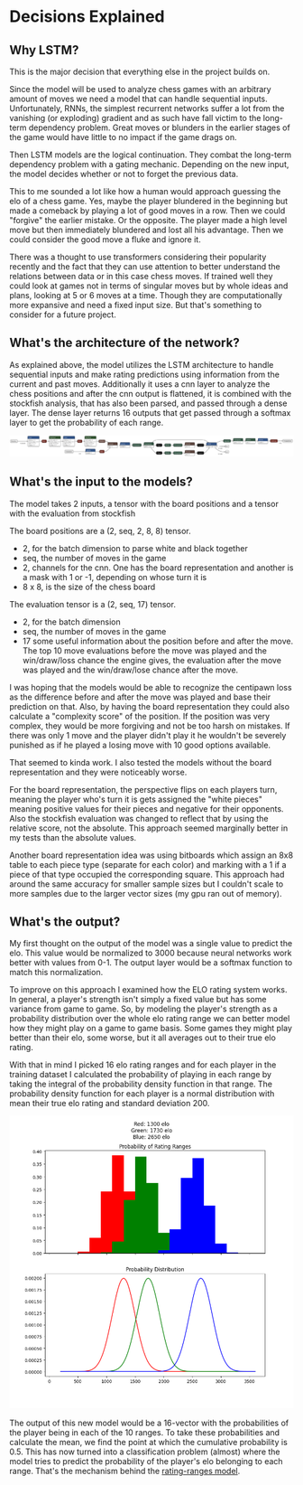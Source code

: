 # Decisions Explained

## Why LSTM?

This is the major decision that everything else in the project builds on.

Since the model will be used to analyze chess games with an arbitrary amount of moves we need a model that can handle sequential inputs. Unfortunately, RNNs, the simplest recurrent networks suffer a lot from the vanishing (or exploding) gradient and as such have fall victim to the long-term dependency problem. Great moves or blunders in the earlier stages of the game would have little to no impact if the game drags on.

Then LSTM models are the logical continuation. They combat the long-term dependency problem with a gating mechanic. Depending on the new input, the model decides whether or not to forget the previous data.

This to me sounded a lot like how a human would approach guessing the elo of a chess game. Yes, maybe the player blundered in the beginning but made a comeback by playing a lot of good moves in a row. Then we could "forgive" the earlier mistake. Or the opposite. The player made a high level move but then immediately blundered and lost all his advantage. Then we could consider the good move a fluke and ignore it.

There was a thought to use transformers considering their popularity recently and the fact that they can use attention to better understand the relations between data or in this case chess moves. If trained well they could look at games not in terms of singular moves but by whole ideas and plans, looking at 5 or 6 moves at a time. Though they are computationally more expansive and need a fixed input size. But that's something to consider for a future project.

## What's the architecture of the network?

As explained above, the model utilizes the LSTM architecture to handle sequential inputs and make rating predictions using information from the current and past moves. Additionally it uses a cnn layer to analyze the chess positions and after the cnn output is flattened, it is combined with the stockfish analysis, that has also been parsed, and passed through a dense layer. The dense layer returns 16 outputs that get passed through a softmax layer to get the probability of each range.

<p align="center">
<img src="rating_ranges/Graphs/boards_mirrors.onnx.png" alt="rating ranges distribution">
</p>

## What's the input to the models?

The model takes 2 inputs, a tensor with the board positions and a tensor with the evaluation from stockfish

The board positions are a (2, seq, 2, 8, 8) tensor.

- 2, for the batch dimension to parse white and black together
- seq, the number of moves in the game
- 2, channels for the cnn. One has the board representation and another is a mask with 1 or -1, depending on whose turn it is
- 8 x 8, is the size of the chess board

The evaluation tensor is a (2, seq, 17) tensor.

- 2, for the batch dimension
- seq, the number of moves in the game
- 17 some useful information about the position before and after the move. The top 10 move evaluations before the move was played and the win/draw/loss chance the engine gives, the evaluation after the move was played and the win/draw/lose chance after the move.

I was hoping that the models would be able to recognize the centipawn loss as the difference before and after the move was played and base their prediction on that. Also, by having the board representation they could also calculate a "complexity score" of the position. If the position was very complex, they would be more forgiving and not be too harsh on mistakes. If there was only 1 move and the player didn't play it he wouldn't be severely punished as if he played a losing move with 10 good options available.

That seemed to kinda work. I also tested the models without the board representation and they were noticeably worse.

For the board representation, the perspective flips on each players turn, meaning the player who's turn it is gets assigned the "white pieces" meaning positive values for their pieces and negative for their opponents. Also the stockfish evaluation was changed to reflect that by using the relative score, not the absolute. This approach seemed marginally better in my tests than the absolute values.

Another board representation idea was using bitboards which assign an 8x8 table to each piece type (separate for each color) and marking with a 1 if a piece of that type occupied the corresponding square. This approach had around the same accuracy for smaller sample sizes but I couldn't scale to more samples due to the larger vector sizes (my gpu ran out of memory).

## What's the output?

My first thought on the output of the model was a single value to predict the elo. This value would be normalized to 3000 because neural networks work better with values from 0-1. The output layer would be a softmax function to match this normalization.

To improve on this approach I examined how the ELO rating system works. In general, a player's strength isn't simply a fixed value but has some variance from game to game. So, by modeling the player's strength as a probability distribution over the whole elo rating range we can better model how they might play on a game to game basis. Some games they might play better than their elo, some worse, but it all averages out to their true elo rating.

With that in mind I picked 16 elo rating ranges and for each player in the training dataset I calculated the probability of playing in each range by taking the integral of the probability density function in that range. The probability density function for each player is a normal distribution with mean their true elo rating and standard deviation 200.

<p align="center">
  <img src="rating_ranges/Graphs/probabilities_rating_ranges.png" alt="rating ranges distribution">
</p>

The output of this new model would be a 16-vector with the probabilities of the player being in each of the 10 ranges. To take these probabilities and calculate the mean, we find the point at which the cumulative probability is 0.5. This has now turned into a classification problem (almost) where the model tries to predict the probability of the player's elo belonging to each range. That's the mechanism behind the [rating-ranges model](lstm_train_rating_ranges.ipynb).

